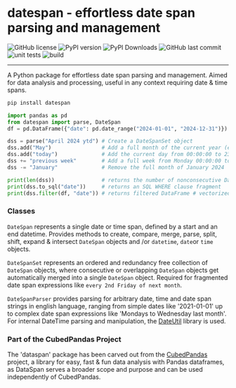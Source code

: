 # datespan - effortless date span parsing and management

![GitHub license](https://img.shields.io/github/license/Zeutschler/datespan?color=A1C547)
![PyPI version](https://img.shields.io/pypi/v/datespan?logo=pypi&logoColor=979DA4&color=A1C547)
![PyPI Downloads](https://img.shields.io/pypi/dm/datespan.svg?logo=pypi&logoColor=979DA4&label=PyPI%20downloads&color=A1C547)
![GitHub last commit](https://img.shields.io/github/last-commit/Zeutschler/datespan?logo=github&logoColor=979DA4&color=A1C547)
![unit tests](https://img.shields.io/github/actions/workflow/status/zeutschler/datespan/python-package.yml?logo=GitHub&logoColor=979DA4&label=unit%20tests&color=A1C547)
![build](https://img.shields.io/github/actions/workflow/status/zeutschler/datespan/python-package.yml?logo=GitHub&logoColor=979DA4&color=A1C547)


-----------------
A Python package for effortless date span parsing and management. 
Aimed for data analysis and processing, useful in any context requiring date & time spans.   

```bash
pip install datespan
```

```python
import pandas as pd
from datespan import parse, DateSpan
df = pd.DataFrame({"date": pd.date_range("2024-01-01", "2024-12-31")})

dss = parse("April 2024 ytd") # Create a DateSpanSet object
dss.add("May")                # Add a full month of the current year (e.g. 2024 in 2024)
dss.add("today")              # Add the current day from 00:00:00 to 23:59:59
dss += "previous week"        # Add a full week from Monday 00:00:00 to Sunday 23:59
dss -= "January"              # Remove the full month of January 2024

print(len(dss))               # returns the number of nonconsecutive DateSpans
print(dss.to_sql("date"))     # returns an SQL WHERE clause fragment
print(dss.filter(df, "date")) # returns filtered DataFrame # vectorized filtering of column 'date' of a DataFrame
```

### Classes
`DateSpan` represents a single date or time span, defined by a start and an end datetime. 
Provides methods to create, compare, merge, parse, split, shift, expand & intersect 
`DateSpan` objects and /or `datetime`, `date`or `time` objects.

`DateSpanSet` represents an ordered and redundancy free collection of `DateSpan` objects, 
where consecutive or overlapping `DateSpan` objects get automatically merged into a single `DateSpan` 
object. Required for fragmented date span expressions like `every 2nd Friday of next month`. 

`DateSpanParser` provides parsing  for arbitrary date, time and date span strings in english language,
ranging from simple dates like '2021-01-01' up to complex date span expressions like 
'Mondays to Wednesday last month'. For internal DateTime parsing and manipulation, the 
[DateUtil]() library is used. 

### Part of the CubedPandas Project
The 'dataspan' package has been carved out from the 
[CubedPandas](https://github.com/Zeutschler/cubedpandas) project, a library for 
easy, fast & fun data analysis with Pandas dataframes, as DataSpan serves a broader 
scope and purpose and can be used independently of CubedPandas. 
